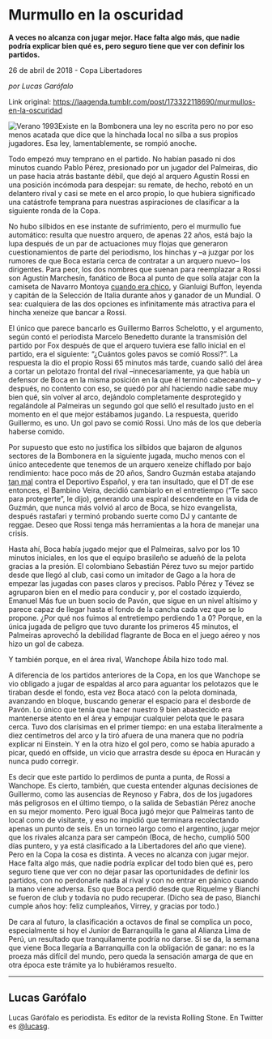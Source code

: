 # Murmullo en la oscuridad

**A veces no alcanza con jugar mejor. Hace falta algo más, que nadie podría explicar bien qué es, pero seguro tiene que ver con definir los partidos.**

26 de abril de 2018 - Copa Libertadores

_por Lucas Garófalo_

Link original: https://laagenda.tumblr.com/post/173322118690/murmullos-en-la-oscuridad

![Verano 1993](https://64.media.tumblr.com/52b1b312a88739dbb2a4d61d30af28c4/tumblr_inline_p7sp0bBchH1t6q87u_500.jpg)Existe en la Bombonera una ley no escrita pero no por eso menos acatada que dice que la hinchada local no silba a sus propios jugadores. Esa ley, lamentablemente, se rompió anoche.

Todo empezó muy temprano en el partido. No habían pasado ni dos minutos cuando Pablo Pérez, presionado por un jugador del Palmeiras, dio un pase hacia atrás bastante débil, que dejó al arquero Agustín Rossi en una posición incómoda para despejar: su remate, de hecho, rebotó en un delantero rival y casi se mete en el arco propio, lo que hubiera significado una catástrofe temprana para nuestras aspiraciones de clasificar a la siguiente ronda de la Copa.

No hubo silbidos en ese instante de sufrimiento, pero el murmullo fue automático: resulta que nuestro arquero, de apenas 22 años, está bajo la lupa después de un par de actuaciones muy flojas que generaron cuestionamientos de parte del periodismo, los hinchas y –a juzgar por los rumores de que Boca estaría cerca de contratar a un arquero nuevo– los dirigentes. Para peor, los dos nombres que suenan para reemplazar a Rossi son Agustín Marchesín, fanático de Boca al punto de que solía atajar con la camiseta de Navarro Montoya [cuando era chico](https://www.minutouno.com/notas/1557458-el-arquero-que-quiere-river-agustin-marchesin-es-boca-y-su-idolo-es-navarro-montoya), y Gianluigi Buffon, leyenda y capitán de la Selección de Italia durante años y ganador de un Mundial. O sea: cualquiera de las dos opciones es infinitamente más atractiva para el hincha xeneize que bancar a Rossi.

El único que parece bancarlo es Guillermo Barros Schelotto, y el argumento, según contó el periodista Marcelo Benedetto durante la transmisión del partido por Fox después de que el arquero tuviera ese fallo inicial en el partido, era el siguiente: “¿Cuántos goles pavos se comió Rossi?”. La respuesta la dio el propio Rossi 65 minutos más tarde, cuando salió del área a cortar un pelotazo frontal del rival –innecesariamente, ya que había un defensor de Boca en la misma posición en la que él terminó cabeceando– y después, no contento con eso, se quedó por ahí haciendo nadie sabe muy bien qué, sin volver al arco, dejándolo completamente desprotegido y regalándole al Palmeiras un segundo gol que selló el resultado justo en el momento en el que mejor estábamos jugando. La respuesta, querido Guillermo, es uno. Un gol pavo se comió Rossi. Uno más de los que debería haberse comido.

Por supuesto que esto no justifica los silbidos que bajaron de algunos sectores de la Bombonera en la siguiente jugada, mucho menos con el único antecedente que tenemos de un arquero xeneize chiflado por bajo rendimiento: hace poco más de 20 años, Sandro Guzmán estaba atajando [tan mal](https://www.youtube.com/watch?v=uo400HhZgb0) contra el Deportivo Español, y era tan insultado, que el DT de ese entonces, el Bambino Veira, decidió cambiarlo en el entretiempo (“Te saco para protegerte”, le dijo), generando una espiral descendente en la vida de Guzmán, que nunca más volvió al arco de Boca, se hizo evangelista, después rastafari y terminó probando suerte como DJ y cantante de reggae. Deseo que Rossi tenga más herramientas a la hora de manejar una crisis.

Hasta ahí, Boca había jugado mejor que el Palmeiras, salvo por los 10 minutos iniciales, en los que el equipo brasileño se adueñó de la pelota gracias a la presión. El colombiano Sebastián Pérez tuvo su mejor partido desde que llegó al club, casi como un imitador de Gago a la hora de empezar las jugadas con pases claros y precisos. Pablo Pérez y Tévez se agruparon bien en el medio para conducir y, por el costado izquierdo, Emanuel Más fue un buen socio de Pavón, que sigue en un nivel altísimo y parece capaz de llegar hasta el fondo de la cancha cada vez que se lo propone. ¿Por qué nos fuimos al entretiempo perdiendo 1 a 0? Porque, en la única jugada de peligro que tuvo durante los primeros 45 minutos, el Palmeiras aprovechó la debilidad flagrante de Boca en el juego aéreo y nos hizo un gol de cabeza.

Y también porque, en el área rival, Wanchope Ábila hizo todo mal.




A diferencia de los partidos anteriores de la Copa, en los que Wanchope se vio obligado a jugar de espaldas al arco para aguantar los pelotazos que le tiraban desde el fondo, esta vez Boca atacó con la pelota dominada, avanzando en bloque, buscando generar el espacio para el desborde de Pavón. Lo único que tenía que hacer nuestro 9 bien abastecido era mantenerse atento en el área y empujar cualquier pelota que le pasara cerca. Tuvo dos clarísimas en el primer tiempo: en una estaba literalmente a diez centímetros del arco y la tiró afuera de una manera que no podría explicar ni Einstein. Y en la otra hizo el gol pero, como se había apurado a picar, quedó en offside, un vicio que arrastra desde su época en Huracán y nunca pudo corregir.

Es decir que este partido lo perdimos de punta a punta, de Rossi a Wanchope. Es cierto, también, que cuesta entender algunas decisiones de Guillermo, como las ausencias de Reynoso y Fabra, dos de los jugadores más peligrosos en el último tiempo, o la salida de Sebastián Pérez anoche en su mejor momento. Pero igual Boca jugó mejor que Palmeiras tanto de local como de visitante, y eso no impidió que terminara recolectando apenas un punto de seis. En un torneo largo como el argentino, jugar mejor que los rivales alcanza para ser campeón (Boca, de hecho, cumplió 500 días puntero, y ya está clasificado a la Libertadores del año que viene). Pero en la Copa la cosa es distinta. A veces no alcanza con jugar mejor. Hace falta algo más, que nadie podría explicar del todo bien qué es, pero seguro tiene que ver con no dejar pasar las oportunidades de definir los partidos, con no perdonarle nada al rival y con no entrar en pánico cuando la mano viene adversa. Eso que Boca perdió desde que Riquelme y Bianchi se fueron de club y todavía no pudo recuperar. (Dicho sea de paso, Bianchi cumple años hoy: feliz cumpleaños, Virrey, y gracias por todo.)

De cara al futuro, la clasificación a octavos de final se complica un poco, especialmente si hoy el Junior de Barranquilla le gana al Alianza Lima de Perú, un resultado que tranquilamente podría no darse. Si se da, la semana que viene Boca llegaría a Barranquilla con la obligación de ganar: no es la proeza más difícil del mundo, pero queda la sensación amarga de que en otra época este trámite ya lo hubiéramos resuelto.

  




---

Lucas Garófalo
--------------

 Lucas Garófalo es periodista. Es editor de la revista Rolling Stone. En Twitter es [@lucasg](https://twitter.com/lucasg?lang=es). 

